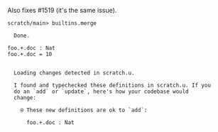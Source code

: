 Also fixes \#1519 (it's the same issue).

``` ucm
scratch/main> builtins.merge

  Done.
```

``` unison
foo.+.doc : Nat
foo.+.doc = 10
```

``` ucm :added-by-ucm

  Loading changes detected in scratch.u.

  I found and typechecked these definitions in scratch.u. If you
  do an `add` or `update`, here's how your codebase would
  change:

    ⍟ These new definitions are ok to `add`:
    
      foo.+.doc : Nat
```
